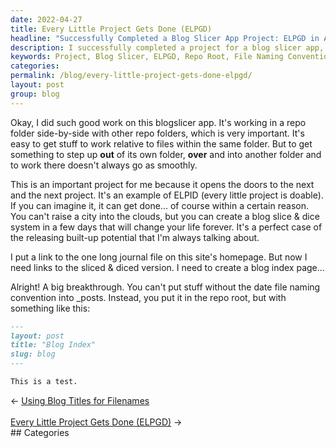 ```yaml
---
date: 2022-04-27
title: Every Little Project Gets Done (ELPGD)
headline: "Successfully Completed a Blog Slicer App Project: ELPGD in Action!"
description: I successfully completed a project for a blog slicer app, demonstrating the power of ELPGD (Every Little Project Gets Done). I figured out how to put the sliced and diced version of my blog in the repo root, and have created a blog that I'm sure readers will find interesting. Read my post to learn more!
keywords: Project, Blog Slicer, ELPGD, Repo Root, File Naming Convention, Journal File, Homepage, Link, Sliced and Diced, Create Blog
categories: 
permalink: /blog/every-little-project-gets-done-elpgd/
layout: post
group: blog
---
```



Okay, I did such good work on this blogslicer app. It's working in a repo
folder side-by-side with other repo folders, which is very important. It's easy
to get stuff to work relative to files within the same folder. But to get
something to step up **out** of its own folder, **over** and into another
folder and to work there doesn't always go as smoothly.

This is an important project for me because it opens the doors to the next and
the next project. It's an example of ELPID (every little project is doable). If
you can imagine it, it can get done... of course within a certain reason. You
can't raise a city into the clouds, but you can create a blog slice & dice
system in a few days that will change your life forever. It's a perfect case of
the releasing built-up potential that I'm always talking about.

I put a link to the one long journal file on this site's homepage. But now I
need links to the sliced & diced version. I need to create a blog index page...

Alright! A big breakthrough. You can't put stuff without the date file naming
convention into \_posts. Instead, you put it in the repo root, but with
something like this:

```markdown
---
layout: post
title: "Blog Index"
slug: blog
---

This is a test.
```

<div class="arrow-links"><div class="post-nav-prev"><span class="arrow">&larr;&nbsp;</span><a href="/blog/using-blog-titles-for-filenames/">Using Blog Titles for Filenames</a></div> &nbsp; <div class="post-nav-next"><a href="/blog/every-little-project-gets-done-elpgd/">Every Little Project Gets Done (ELPGD)</a><span class="arrow">&nbsp;&rarr;</span></div></div>
## Categories

<ul></ul>